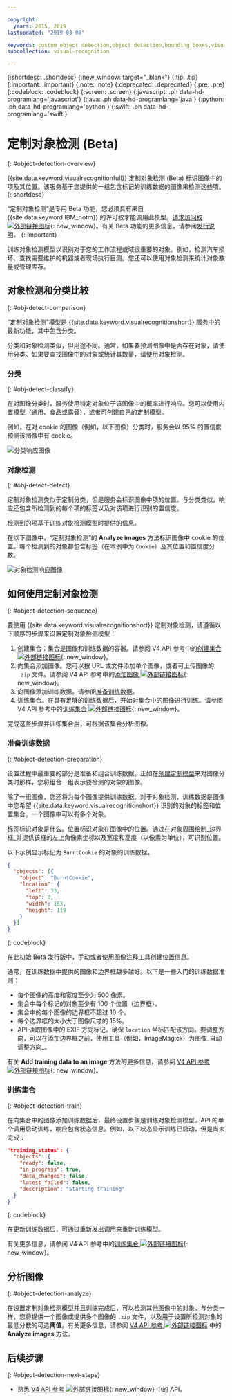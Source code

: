 ```yaml
---

copyright:
  years: 2015, 2019
lastupdated: "2019-03-06"

keywords: custom object detection,object detection,bounding boxes,visual inspection
subcollection: visual-recognition

---
```


{:shortdesc: .shortdesc}
{:new_window: target="_blank"}
{:tip: .tip}
{:important: .important}
{:note: .note}
{:deprecated: .deprecated}
{:pre: .pre}
{:codeblock: .codeblock}
{:screen: .screen}
{:javascript: .ph data-hd-programlang='javascript'}
{:java: .ph data-hd-programlang='java'}
{:python: .ph data-hd-programlang='python'}
{:swift: .ph data-hd-programlang='swift'}

<!-- Link definitions -->

[api-ref-v4]: https://{DomainName}/apidocs/visual-recognition-v4

# 定制对象检测 (Beta)
{: #object-detection-overview}

{{site.data.keyword.visualrecognitionfull}} 定制对象检测 (Beta) 标识图像中的项及其位置。该服务基于您提供的一组包含标记的训练数据的图像来检测这些项。
{: shortdesc}

“定制对象检测”是专用 Beta 功能，您必须具有来自 {{site.data.keyword.IBM_notm}} 的许可权才能调用此模型。[请求访问权 ![外部链接图标](../../icons/launch-glyph.svg "外部链接图标")](https://datasciencex.typeform.com/to/c70Ak5){: new_window}。有关 Beta 功能的更多信息，请参阅[发行说明](/docs/services/visual-recognition?topic=visual-recognition-release-notes#beta)。
{: important}

训练对象检测模型以识别对于您的工作流程或域很重要的对象。例如，检测汽车损坏、查找需要维护的机器或者现场执行目测。您还可以使用对象检测来统计对象数量或管理库存。

## 对象检测和分类比较
{: #obj-detect-comparison}

“定制对象检测”模型是 {{site.data.keyword.visualrecognitionshort}} 服务中的最新功能，其中包含分类。

分类和对象检测类似，但用途不同。通常，如果要预测图像中是否存在对象，请使用分类。如果要查找图像中的对象或统计其数量，请使用对象检测。

### 分类
{: #obj-detect-classify}

在对图像分类时，服务使用特定对象位于该图像中的概率进行响应。您可以使用内置模型（通用、食品或露骨），或者可创建自己的定制模型。

例如，在对 cookie 的图像（例如，以下图像）分类时，服务会以 95% 的置信度预测该图像中有 cookie。

![分类响应图像](images/cookies-tag.png "显示分类的图像")

### 对象检测
{: #obj-detect-detect}

定制对象检测类似于定制分类，但是服务会标识图像中项的位置。与分类类似，响应还包含所检测到的每个项的标签以及对该项进行识别的置信度。

检测到的项基于训练对象检测模型时提供的信息。

在以下图像中，“定制对象检测”的 **Analyze images** 方法标识图像中 cookie 的位置。每个检测到的对象都包含标签（在本例中为 `Cookie`）及其位置和置信度分数。

![对象检测响应图像](images/cookies-bbox.png "显示对象检测的图像")

## 如何使用定制对象检测
{: #object-detection-sequence}

要使用 {{site.data.keyword.visualrecognitionshort}} 定制对象检测，请遵循以下顺序的步骤来设置定制对象检测模型：

1.  创建集合：集合是图像和训练数据的容器。请参阅 V4 API 参考中的[创建集合 ![外部链接图标](../../icons/launch-glyph.svg "外部链接图标")](https://{DomainName}/apidocs/visual-recognition-v4#create-a-collection){: new_window}。
1.  向集合添加图像。您可以按 URL 或文件添加单个图像，或者可上传图像的 `.zip` 文件。请参阅 V4 API 参考中的[添加图像 ![外部链接图标](../../icons/launch-glyph.svg "外部链接图标")](https://{DomainName}/apidocs/visual-recognition-v4#add-images){: new_window}。
1.  向图像添加训练数据。请参阅[准备训练数据](#object-detection-preparation)。
1.  训练集合。在具有足够的训练数据后，开始对集合中的图像进行训练。请参阅 V4 API 参考中的[训练集合 ![外部链接图标](../../icons/launch-glyph.svg "外部链接图标")](https://{DomainName}/apidocs/visual-recognition-v4#train-a-collection){: new_window}。

完成这些步骤并训练集合后，可根据该集合分析图像。

### 准备训练数据
{: #object-detection-preparation}

设置过程中最重要的部分是准备和组合训练数据。正如在[创建定制模型](/docs/services/visual-recognition?topic=visual-recognition-tutorial-custom-classifier#tutorial-custom-classifier)来对图像分类时那样，您将组合一组表示要检测的对象的图像。

除了一组图像，您还将为每个图像提供训练数据。对于对象检测，训练数据是图像中您希望 {{site.data.keyword.visualrecognitionshort}} 识别的对象的标签和位置集合。一个图像中可以有多个对象。

标签标识对象是什么。位置标识对象在图像中的位置。通过在对象周围绘制_边界框_并提供该框的左上角像素坐标以及宽度和高度（以像素为单位），可识别位置。

以下示例显示标记为 `BurntCookie` 的对象的训练数据。

```json
{
  "objects": [{
    "object": "BurntCookie",
    "location": {
      "left": 33,
      "top": 8,
      "width": 163,
      "height": 119
    }
  }]
}
```
{: codeblock}

在此初始 Beta 发行版中，手动或者使用图像注释工具创建位置信息。

通常，在训练数据中提供的图像和边界框越多越好。以下是一些入门的训练数据准则：

- 每个图像的高度和宽度至少为 500 像素。
- 集合中每个标记的对象至少有 100 个位置（边界框）。
- 集合中的每个图像的边界框不超过 10 个。
- 每个边界框的大小大于图像尺寸的 15%。
- API 读取图像中的 EXIF 方向标记。确保 `location` 坐标匹配该方向。要调整方向，可以在添加边界框之前，使用工具（例如，ImageMagick）为图像_自动调整方向_。

有关 **Add training data to an image** 方法的更多信息，请参阅 [V4 API 参考 ![外部链接图标](../../icons/launch-glyph.svg "外部链接图标")](https://{DomainName}/apidocs/visual-recognition-v4#add-training-data-to-an-image){: new_window}。

### 训练集合
{: #object-detection-train}

在向集合中的图像添加训练数据后，最终设置步骤是训练对象检测模型。API 的单个调用启动训练，响应包含状态信息。例如，以下状态显示训练已启动，但是尚未完成：

```json
"training_status": {
  "objects": {
    "ready": false,
    "in_progress": true,
    "data_changed": false,
    "latest_failed": false,
    "description": "Starting training"
  }
}
```
{: codeblock}

在更新训练数据后，可通过重新发出调用来重新训练模型。

有关更多信息，请参阅 V4 API 参考中的[训练集合 ![外部链接图标](../../icons/launch-glyph.svg "外部链接图标")](https://{DomainName}/apidocs/visual-recognition-v4#train-a-collection){: new_window}。

## 分析图像
{: #object-detection-analyze}

在设置定制对象检测模型并且训练完成后，可以检测其他图像中的对象。与分类一样，您将提供一个图像或提供多个图像的 `.zip` 文件，以及用于设置所检测对象的最低分数的可选**阈值**。有关更多信息，请参阅 [V4 API 参考 ![外部链接图标](../../icons/launch-glyph.svg "外部链接图标")](https://{DomainName}/apidocs/visual-recognition-v4#analyze-images) 中的 **Analyze images** 方法。

## 后续步骤
{: #object-detection-next-steps}

- 熟悉 [V4 API 参考 ![外部链接图标](../../icons/launch-glyph.svg "外部链接图标")](https://{DomainName}/apidocs/visual-recognition-v4){: new_window} 中的 API。
